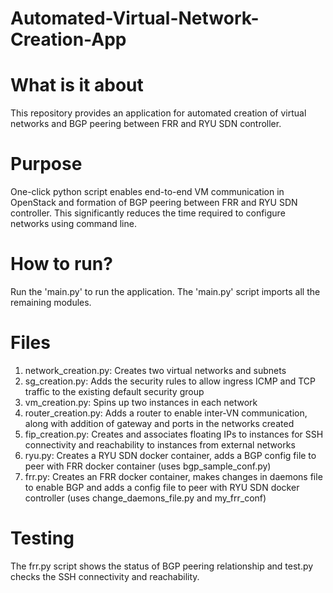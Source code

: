 # Automated-Virtual-Network-Creation-App

# What is it about

This repository provides an application for automated creation of virtual networks and BGP peering between FRR and RYU SDN controller.  

# Purpose

One-click python script enables end-to-end VM communication in OpenStack and formation of BGP peering between FRR and RYU SDN controller. This significantly reduces the time required to configure networks using command line.

# How to run?

Run the 'main.py' to run the application. The 'main.py' script imports all the remaining modules.

# Files 

1. network_creation.py: Creates two virtual networks and subnets
2. sg_creation.py: Adds the security rules to allow ingress ICMP and TCP traffic to the existing default security group
3. vm_creation.py: Spins up two instances in each network
4. router_creation.py: Adds a router to enable inter-VN communication, along with addition of gateway and ports in the networks created
5. fip_creation.py: Creates and associates floating IPs to instances for SSH connectivity and reachability to instances from external networks
6. ryu.py: Creates a RYU SDN docker container, adds a BGP config file to peer with FRR docker container (uses bgp_sample_conf.py)
7. frr.py: Creates an FRR docker container, makes changes in daemons file to enable BGP and adds a config file to peer with RYU SDN docker controller (uses change_daemons_file.py and my_frr_conf)

# Testing

The frr.py script shows the status of BGP peering relationship and test.py checks the SSH connectivity and reachability.




